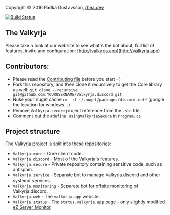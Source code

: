 Copyright © 2016 Radka Gustavsson, [rhea.dev](https://rhea.dev)

[![Build Status](https://img.shields.io/endpoint.svg?url=https%3A%2F%2Factions-badge.atrox.dev%2FValkyrjaProject%2FValkyrja.discord%2Fbadge&style=flat)](https://actions-badge.atrox.dev/ValkyrjaProject/Valkyrja.discord/goto)

## The Valkyrja
Please take a look at our website to see what's the bot about, full list of features, invite and configuration: [http://valkyrja.app](http://valkyrja.app)

## Contributors:

* Please read the [Contributing file](CONTRIBUTING.md) before you start =)
* Fork this repository, and then clone it recursively to get the Core library as well: `git clone --recursive git@github.com:YOURUSERNAME/Valkyrja.discord.git`
* Nuke your nuget cache `rm -rf ~/.nuget/packages/discord.net*` (google the location for windows...)
* Remove `Valkyrja.secure` project reference from the `.sln` file
* Comment out the `#define UsingValkyrjaSecure` in `Program.cs`

## Project structure

The Valkyrja project is split into these repositories:
* `Valkyrja.core` - Core client code.
* `Valkyrja.discord` - Most of the Valkyrja's features.
* `Valkyrja.secure` - Private repository containing sensitive code, such as antispam.
* `Valkyrja.service` - Separate bot to manage Valkyrja.discord and other systemd services.
* `Valkyrja.monitoring` - Separate bot for offsite monitoring of Valkyrja.discord.
* `Valkyrja.web` - The `valkyrja.app` website.
* `Valkyrja.status` - The `status.valkyrja.app` page - only slightly modified [eZ Server Monitor](https://github.com/shevabam/ezservermonitor-web)

